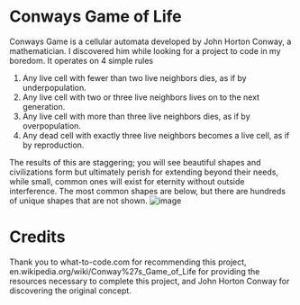 # Conways Game of Life

Conways Game is a cellular automata developed by John Horton Conway, a mathematician. I discovered him while looking for a project to code in my boredom.
It operates on 4 simple rules
1. Any live cell with fewer than two live neighbors dies, as if by underpopulation.
2. Any live cell with two or three live neighbors lives on to the next generation.
3. Any live cell with more than three live neighbors dies, as if by overpopulation.
4. Any dead cell with exactly three live neighbors becomes a live cell, as if by reproduction.

The results of this are staggering; you will see beautiful shapes and civilizations form but ultimately perish for extending beyond their needs, while small, common ones
will exist for eternity without outside interference.
The most common shapes are below, but there are hundreds of unique shapes that are not shown.
![image](https://github.com/user-attachments/assets/d4fad7a6-7188-43ad-af63-4197fa6ee72c)

# Credits
Thank you to what-to-code.com for recommending this project,
en.wikipedia.org/wiki/Conway%27s_Game_of_Life for providing the resources necessary to complete this project,
and John Horton Conway for discovering the original concept.
